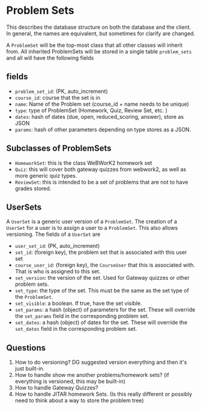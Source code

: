 # Problem Sets

This describes the database structure on both the database and the client.  In
general, the names are equivalent, but sometimes for clarify are changed.

A `ProblemSet` will be the top-most class that all other classes
will inherit from. All inherited ProblemSets will be stored in a
single table `problem_sets` and all will have the following fields

## fields

- `problem_set_id`: (PK, auto_increment)
- `course_id`: course that the set is in
- `name`: Name of the Problem set   (course_id + name needs to be unique)
- `type`: type of ProblemSet (Homework, Quiz, Review Set, etc. )
- `dates`: hash of dates (due, open, reduced_scoring, answer), store as JSON
- `params`: hash of other parameters depending on type stores as a JSON.

## Subclasses of ProblemSets

- `HomeworkSet`: this is the class WeBWorK2 homework set
- `Quiz`: this will cover both gateway quizzes from webwork2, as well as more
generic quiz types.
- `ReviewSet`: this is intended to be a set of problems that are not to have grades
stored.

## UserSets

A `UserSet` is a generic user version of a `ProblemSet`.  The creation of a `UserSet`
for a user is to assign a user to a `ProblemSet`. This also allows versioning.  The
fields of a `UserSet` are

- `user_set_id`: (PK, auto_increment)
- `set_id`: (foreign key), the problem set that is associated with this user set
- `course_user_id`: (foreign key), the `CourseUser` that this is associated with. That
is who is assigned to this set.
- `set_version`: the version of the set.  Used for Gateway quizzes or other problem sets.
- `set_type`: the type of the set.  This must be the same as the set type of the `ProblemSet`.
- `set_visible`: a boolean. If true, have the set visible.
- `set_params`: a hash (object) of parameters for the set.  These will override the
  `set_params` field in the corresponding problem set.
- `set_dates`: a hash (object) of dates for the set.  These will override the `set_dates`
  field in the corresponding problem set.

## Questions

1. How to do versioning? DG suggested version everything and then it's just
  built-in.
2. How to handle show me another problems/homework sets? (if everything is
  versioned, this may be built-in)
3. How to handle Gateway Quizzes?
4. How to handle JITAR homework Sets.  (Is this really different or possibly
  need to think about a way to store the problem tree)

